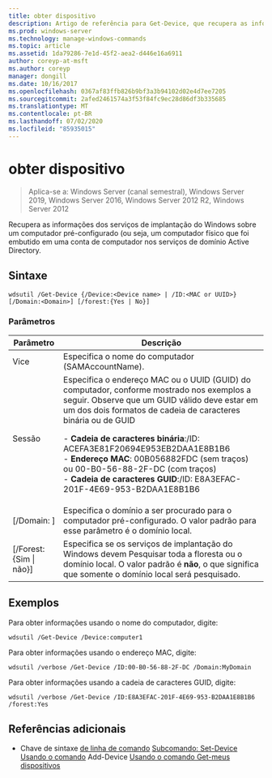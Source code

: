 ```yaml
---
title: obter dispositivo
description: Artigo de referência para Get-Device, que recupera as informações dos serviços de implantação do Windows sobre um computador pré-configurado (ou seja, um computador físico que foi embutido em uma conta de computador nos serviços de domínio Active Directory.
ms.prod: windows-server
ms.technology: manage-windows-commands
ms.topic: article
ms.assetid: 1da79286-7e1d-45f2-aea2-d446e16a6911
author: coreyp-at-msft
ms.author: coreyp
manager: dongill
ms.date: 10/16/2017
ms.openlocfilehash: 0367af83ffb826b9bf3a3b94102d02e4d7ee7205
ms.sourcegitcommit: 2afed2461574a3f53f84fc9ec28d86df3b335685
ms.translationtype: MT
ms.contentlocale: pt-BR
ms.lasthandoff: 07/02/2020
ms.locfileid: "85935015"
---
```

# <a name="get-device"></a>obter dispositivo

> Aplica-se a: Windows Server (canal semestral), Windows Server 2019, Windows Server 2016, Windows Server 2012 R2, Windows Server 2012

Recupera as informações dos serviços de implantação do Windows sobre um computador pré-configurado (ou seja, um computador físico que foi embutido em uma conta de computador nos serviços de domínio Active Directory.

## <a name="syntax"></a>Sintaxe
```
wdsutil /Get-Device {/Device:<Device name> | /ID:<MAC or UUID>} [/Domain:<Domain>] [/forest:{Yes | No}]
```
### <a name="parameters"></a>Parâmetros
|Parâmetro|Descrição|
|-------|--------|
|Vice<Device name>|Especifica o nome do computador (SAMAccountName).|
|Sessão<MAC or UUID>|Especifica o endereço MAC ou o UUID (GUID) do computador, conforme mostrado nos exemplos a seguir. Observe que um GUID válido deve estar em um dos dois formatos de cadeia de caracteres binária ou de GUID<p>-   **Cadeia de caracteres binária**:/ID: ACEFA3E81F20694E953EB2DAA1E8B1B6<br />-   **Endereço MAC**: 00B056882FDC (sem traços) ou 00-B0-56-88-2F-DC (com traços)<br />-   **Cadeia de caracteres GUID**:/ID: E8A3EFAC-201F-4E69-953-B2DAA1E8B1B6|
|[/Domain: <Domain> ]|Especifica o domínio a ser procurado para o computador pré-configurado. O valor padrão para esse parâmetro é o domínio local.|
|[/Forest: {Sim &#124; não}]|Especifica se os serviços de implantação do Windows devem Pesquisar toda a floresta ou o domínio local. O valor padrão é **não**, o que significa que somente o domínio local será pesquisado.|
## <a name="examples"></a>Exemplos
Para obter informações usando o nome do computador, digite:
```
wdsutil /Get-Device /Device:computer1
```
Para obter informações usando o endereço MAC, digite:
```
wdsutil /verbose /Get-Device /ID:00-B0-56-88-2F-DC /Domain:MyDomain
```
Para obter informações usando a cadeia de caracteres GUID, digite:
```
wdsutil /verbose /Get-Device /ID:E8A3EFAC-201F-4E69-953-B2DAA1E8B1B6 /forest:Yes
```
## <a name="additional-references"></a>Referências adicionais
- Chave de sintaxe [de linha de comando](command-line-syntax-key.md) 
 [Subcomando: Set-Device](subcommand-set-device.md) 
 [Usando o comando](using-the-add-device-command.md) 
 Add-Device [Usando o comando Get-meus dispositivos](using-the-get-alldevices-command.md)
